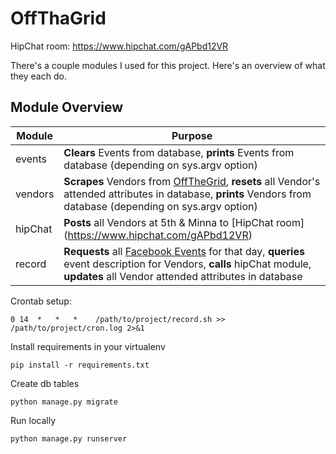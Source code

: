 OffThaGrid
==========
HipChat room: https://www.hipchat.com/gAPbd12VR

There's a couple modules I used for this project. Here's an overview of what they each do.

Module Overview
--------------

| Module | Purpose |
| ------------- | ----------- |
| events | **Clears** Events from database, **prints** Events from database (depending on sys.argv option)|
| vendors | **Scrapes** Vendors from [OffTheGrid](http://offthegridsf.com/vendors#food), **resets** all Vendor's attended attributes in database, **prints** Vendors from database (depending on sys.argv option) |
| hipChat | **Posts** all Vendors at 5th & Minna to [HipChat room] (https://www.hipchat.com/gAPbd12VR) |
| record | **Requests** all [Facebook Events](https://www.facebook.com/OffTheGridSF/events) for that day, **queries**  event description for Vendors, **calls** hipChat module, **updates** all Vendor attended attributes in database |


Crontab setup:
```
0 14  *   *   *    /path/to/project/record.sh >> /path/to/project/cron.log 2>&1
```

Install requirements in your virtualenv
```
pip install -r requirements.txt
```
Create db tables
```
python manage.py migrate
```
Run locally
```
python manage.py runserver
```
